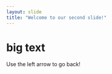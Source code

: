 ```yaml
---
layout: slide
title: "Welcome to our second slide!"
---
```

<h1>big text</h1>
Use the left arrow to go back!
